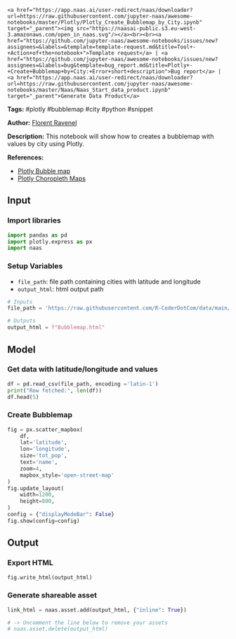     <a href="https://app.naas.ai/user-redirect/naas/downloader?url=https://raw.githubusercontent.com/jupyter-naas/awesome-notebooks/master/Plotly/Plotly_Create_Bubblemap_by_City.ipynb" target="_parent"><img src="https://naasai-public.s3.eu-west-3.amazonaws.com/open_in_naas.svg"/></a><br><br><a href="https://github.com/jupyter-naas/awesome-notebooks/issues/new?assignees=&labels=&template=template-request.md&title=Tool+-+Action+of+the+notebook+">Template request</a> | <a href="https://github.com/jupyter-naas/awesome-notebooks/issues/new?assignees=&labels=bug&template=bug_report.md&title=Plotly+-+Create+Bubblemap+by+City:+Error+short+description">Bug report</a> | <a href="https://app.naas.ai/user-redirect/naas/downloader?url=https://raw.githubusercontent.com/jupyter-naas/awesome-notebooks/master/Naas/Naas_Start_data_product.ipynb" target="_parent">Generate Data Product</a>

**Tags:** #plotly #bubblemap #city #python #snippet

**Author:** [Florent Ravenel](https://www.linkedin.com/in/florent-ravenel/)

**Description:** This notebook will show how to creates a bubblemap with values by city using Plotly.

**References:**
- [Plotly Bubble map](https://plotly.com/python/bubble-maps/)
- [Plotly Choropleth Maps](https://plotly.com/python/choropleth-maps/)

## Input

### Import libraries


```python
import pandas as pd
import plotly.express as px
import naas
```

### Setup Variables
- `file_path`: file path containing cities with latitude and longitude
- `output_html`: html output path


```python
# Inputs
file_path = 'https://raw.githubusercontent.com/R-CoderDotCom/data/main/sample_datasets/population_spain.csv'

# Outputs
output_html = f"Bubblemap.html"
```

## Model

### Get data with latitude/longitude and values


```python
df = pd.read_csv(file_path, encoding ='latin-1')
print("Row fetched:", len(df))
df.head(5)
```

### Create Bubblemap


```python
fig = px.scatter_mapbox(
    df,
    lat='latitude',
    lon='longitude',
    size='tot_pop',
    text='name',
    zoom=4,
    mapbox_style='open-street-map'
)
fig.update_layout(
    width=1200,
    height=800,
)
config = {"displayModeBar": False}
fig.show(config=config)
```

## Output

### Export HTML


```python
fig.write_html(output_html)
```

### Generate shareable asset


```python
link_html = naas.asset.add(output_html, {"inline": True})

# -> Uncomment the line below to remove your assets
# naas.asset.delete(output_html)
```

 
